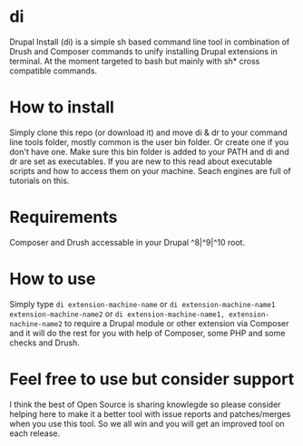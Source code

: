 # di
Drupal Install (di) is a simple sh based command line tool in combination of Drush and Composer commands to unify installing Drupal extensions in terminal. At the moment targeted to bash but mainly with sh* cross compatible commands.

# How to install
Simply clone this repo (or download it) and move di & dr to your command line tools folder, mostly common is the user bin folder. Or create one if you don't have one. Make sure this bin folder is added to your PATH and di and dr are set as executables. If you are new to this read about executable scripts and how to access them on your machine. Seach engines are full of tutorials on this.

# Requirements
Composer and Drush accessable in your Drupal ^8|^9|^10 root.

# How to use
Simply type ```di extension-machine-name``` or ```di extension-machine-name1 extension-machine-name2``` or ```di extension-machine-name1, extension-nachine-name2``` to require a Drupal module or other extension via Composer and it will do the rest for you with help of Composer, some PHP and some checks and Drush.

# Feel free to use but consider support
I think the best of Open Source is sharing knowlegde so please consider helping here to make it a better tool with issue reports and patches/merges when you use this tool. So we all win and you will get an improved tool on each release.

